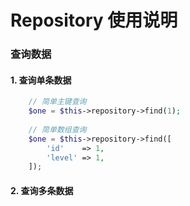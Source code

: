 Repository 使用说明
==================

### 查询数据

#### 1. 查询单条数据

    
```php
    // 简单主键查询
    $one = $this->repository->find(1);
    
    // 简单数组查询
    $one = $this->repository->find([
        'id'    => 1,
        'level' => 1,
    ]);

```

#### 2. 查询多条数据

```angular2

```
